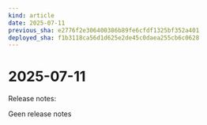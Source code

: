 ```yaml
---
kind: article
date: 2025-07-11
previous_sha: e2776f2e306400386b89fe6cfdf1325bf352a401
deployed_sha: f1b3118ca56d1d625e2de45c0daea255cb6c0628
---
```


# 2025-07-11

Release notes:

Geen release notes
